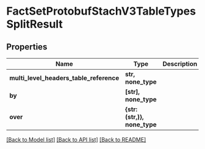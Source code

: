 # FactSetProtobufStachV3TableTypesSplitResult


## Properties
Name | Type | Description | Notes
------------ | ------------- | ------------- | -------------
**multi_level_headers_table_reference** | **str, none_type** |  | [optional] 
**by** | **[str], none_type** |  | [optional] [readonly] 
**over** | **{str: (str,)}, none_type** |  | [optional] [readonly] 

[[Back to Model list]](../README.md#documentation-for-models) [[Back to API list]](../README.md#documentation-for-api-endpoints) [[Back to README]](../README.md)


